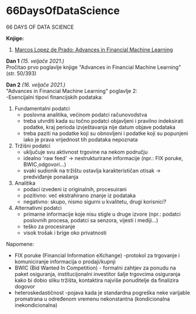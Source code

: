# 66DaysOfDataScience
66 DAYS OF DATA SCIENCE

**Knjige:**
1. [Marcos Lopez de Prado: Advances in Financial Machine Learning](https://www.amazon.com/Advances-Financial-Machine-Learning-Marcos/dp/1119482089)

**Dan 1** *(15. veljače 2021.)*  
Pročitao prvo poglavlje knjige "Advances in Financial Machine Learning" (str. 50/393)

**Dan 2** *(16. veljače 2021.)*  
"Advances in Financial Machine Learning" poglavlje 2:  
-Esencijalni tipovi financijskih podataka:  
1. Fundamentalni podatci  
   + poslovna analitika, većinom podatci računovodstva  
   + treba utvrditi kada su točno podatci objavljeni i pravilno indeksirati podatke, kraj perioda izvještavanja nije datum objave podataka  
   + treba paziti na podatke koji su obnovljeni i podatke koji su popunjeni iako je prava vrijednost tih podataka nepoznata  
2. Tržišni podatci  
   + uključuje svu aktivnost trgovine na nekom području  
   + idealno 'raw feed' -> nestrukturirane informacije (npr.: FIX poruke, BWIC¸odgovori...)
   + svaki sudionik na tržištu ostavlja karakterističan otisak -> predviđanje ponašanja  
3. Analitika  
   + podaci izvedeni iz originalnih, procesuirani  
   + pozitivno: već ekstrahirano znanje iz podataka  
   + negativno: skupo, nismo sigurni u kvalitetu, drugi korisnici?  
4. Alternativni podatci  
   + primarne informacije koje nisu stigle u druge izvore (npr.: podatci poslovnih procesa, podatci sa senzora, vijesti i mediji...)  
   + teško za procesiranje  
   + visok trošak i brige oko privatnosti



Napomene:  
   + FIX poruke (Financial Information eXchange) -protokol za trgovanje i komuniciranje informacija o prodaji/kupnji  
   + BWIC (Bid Wanted In Competition) - formalni zahtjev za ponudu na paket osiguranja, institucijonalni investitor šalje trgovcima osiguranja kako bi dobio sliku tržišta, kontaktira najviše ponuditelje da finalizira dogovor  
   + heteroskedastičnost -pojava kada je standardna pogreška neke varijable promatrana u određenom vremenu nekonstantna (kondicionalna inekondicionalna)  
   
